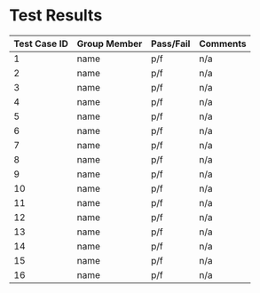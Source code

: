 # Test Results

| Test Case ID | Group Member | Pass/Fail | Comments|
|--------------|--------------|-----------|---------|
| 1            | name         | p/f       | n/a     |
| 2            | name         | p/f       | n/a     |
| 3            | name         | p/f       | n/a     |
| 4            | name         | p/f       | n/a     |
| 5            | name         | p/f       | n/a     |
| 6            | name         | p/f       | n/a     |
| 7            | name         | p/f       | n/a     |
| 8            | name         | p/f       | n/a     |
| 9            | name         | p/f       | n/a     |
| 10           | name         | p/f       | n/a     |
| 11           | name         | p/f       | n/a     |
| 12           | name         | p/f       | n/a     |
| 13           | name         | p/f       | n/a     |
| 14           | name         | p/f       | n/a     |
| 15           | name         | p/f       | n/a     |
| 16           | name         | p/f       | n/a     |
